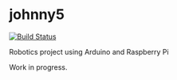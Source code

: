 # johnny5

[![Build Status](https://travis-ci.org/gavincabbage/johnny5.svg?branch=develop)](https://travis-ci.org/gavincabbage/johnny5)

Robotics project using Arduino and Raspberry Pi

Work in progress.
